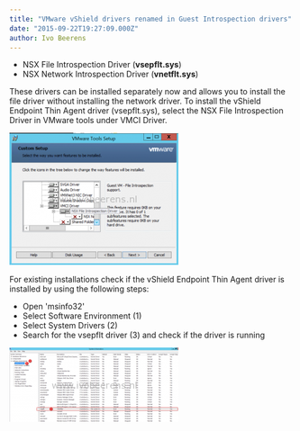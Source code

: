 ```yaml
---
title: "VMware vShield drivers renamed in Guest Introspection drivers"
date: "2015-09-22T19:27:09.000Z"
author: Ivo Beerens
---
```


- NSX File Introspection Driver (**vsepflt.sys**)
- NSX Network Introspection Driver (**vnetflt.sys**)

These drivers can be installed separately now and allows you to install the file driver without installing the network driver. To install the vShield Endpoint Thin Agent driver (vsepflt.sys), select the NSX File Introspection Driver in VMware tools under VMCI Driver.

[![vShield driver](images/vShield-driver-300x235.png)](images/vShield-driver.png)

For existing installations check if the vShield Endpoint Thin Agent driver is installed by using the following steps:

- Open 'msinfo32'
- Select Software Environment (1)
- Select System Drivers (2)
- Search for the vsepflt driver (3) and check if the driver is running

[![vsepflt](images/vsepflt-300x132.png)](images/vsepflt.png)




